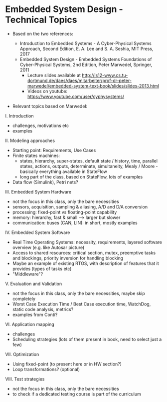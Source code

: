 # Embedded System Design - Technical Topics

- Based on the two references:
   - Introduction to Embedded Systems - A Cyber-Physical Systems Approach, Second Edition, E. A. Lee and S. A. Seshia, MIT Press, 2017
   - Embedded System Design - Embedded Systems Foundations of Cyber-Physical Systems, 2nd Edition, Peter Marwedel, Springer, 2011  
      - Lecture slides available at http://ls12-www.cs.tu-dortmund.de/daes/daes/mitarbeiter/prof-dr-peter-marwedel/embedded-system-text-book/slides/slides-2013.html
      - Videos on youtube: https://www.youtube.com/user/cyphysystems/

- Relevant topics based on Marwedel:
   
I. Introduction
 - challenges, motivations etc
 - examples   
 
II. Modeling approaches
 - Starting point: Requirements, Use Cases
 - Finite states machines:
    - states, hierarchy, super-states, default state / history, time, parallel states, actions, outputs, determinate, simultaneity, Mealy / Moore - basically everything available in StateFlow
	- long part of the class, based on StateFlow, lots of examples
 - Data flow (Simulink), Petri nets?
 
III. Embedded System Hardware	
- not the focus in this class, only the bare necessities
- sensors, acquisition, sampling & aliasing, A/D and D/A conversion
- processing: fixed-point vs floating-point capability
- memory: hierarchy, fast & small --> larger but slower
- communication: buses (CAN, LIN): in short, mostly examples

IV. Embedded System Software
- Real Time Operating Systems: necessity, requirements, layered software overview (e.g. like Autosar picture)
- Access to shared resources: critical section, mutex, preemptive tasks and blockings, priority inversion for handling blocking
- Maybe an example of existing RTOS, with description of features that it provides (types of tasks etc)
- "Middleware"?

V. Evaluation and Validation
- not the focus in this class, only the bare necessities, maybe skip completely
- Worst Case Execution Time / Best Case execution time, WatchDog, static code analysis, metrics? 
- examples from Conti?

VI. Application mapping
- challenges
- Scheduling strategies (lots of them present in book, need to select just a few)

VII. Optimization
- Using fixed-point (to present here or in HW section?)
- Loop transformations? (optional)

VIII. Test strategies 
- not the focus in this class, only the bare necessities
- to check if a dedicated testing course is part of the curriculum

